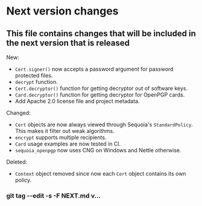 # Next version changes
## This file contains changes that will be included in the next version that is released

New:
  - `Cert.signer()` now accepts a password argument for password protected files.
  - `decrypt` function.
  - `Cert.decryptor()` function for getting decryptor out of software keys.
  - `Card.decryptor()` function for getting decryptor for OpenPGP cards.
  - Add Apache 2.0 license file and project metadata.

Changed:
  - `Cert` objects are now always viewed through Sequoia's `StandardPolicy`. This makes it filter out weak algorithms.
  - `encrypt` supports multiple recipients.
  - `Card` usage examples are now tested in CI.
  - `sequoia_openpgp` now uses CNG on Windows and Nettle otherwise.

Deleted:
  - `Context` object removed since now each `Cert` object contains its own policy.

### git tag --edit -s -F NEXT.md v...

